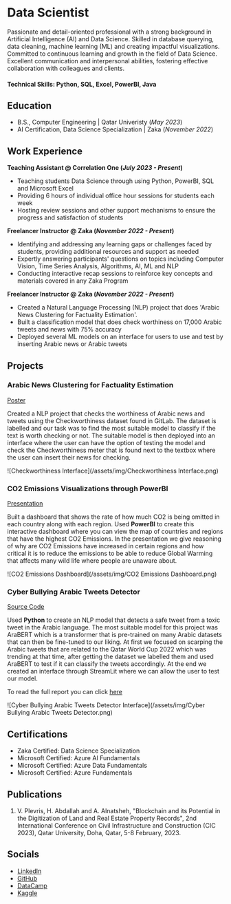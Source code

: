# Data Scientist
Passionate and detail-oriented professional with a strong background in Artificial Intelligence (AI) and Data Science. Skilled in database querying, data cleaning, machine learning (ML) and creating impactful visualizations. Committed to continuous learning and growth in the field of Data Science. Excellent communication and interpersonal abilities, fostering effective collaboration with colleagues and clients.

#### Technical Skills: Python, SQL, Excel, PowerBI, Java

## Education		        		
- B.S., Computer Engineering | Qatar Univeristy (_May 2023_)
- AI Certification, Data Science Specialization | Zaka (_November 2022_)

## Work Experience
**Teaching Assistant @ Correlation One (_July 2023 - Present_)**
- Teaching students Data Science through using Python, PowerBI, SQL and Microsoft Excel
- Providing 6 hours of individual office hour sessions for students each week
- Hosting review sessions and other support mechanisms to ensure the progress and satisfaction of students

**Freelancer Instructor @ Zaka (_November 2022 - Present_)**
- Identifying and addressing any learning gaps or challenges faced by students, providing additional resources and support as needed
- Expertly answering participants' questions on topics including Computer Vision, Time Series Analysis, Algorithms, AI, ML and NLP
- Conducting interactive recap sessions to reinforce key concepts and materials covered in any Zaka Program

**Freelancer Instructor @ Zaka (_November 2022 - Present_)**
- Created a Natural Language Processing (NLP) project that does 'Arabic News Clustering for Factuality Estimation'.
- Built a classification model that does check worthiness on 17,000 Arabic tweets and news with 75% accuracy
- Deployed several ML models on an interface for users to use and test by inserting Arabic news or Arabic tweets

## Projects
### Arabic News Clustering for Factuality Estimation​
[Poster](https://1drv.ms/p/s!AjP1Qj8WbN9GlxwLn-3bxiGwylyj?e=0cab5u)

Created a NLP project that checks the worthiness of Arabic news and tweets using the Checkworthiness dataset found in GitLab. The dataset is labelled and our task was to find the most suitable model to classify if the text is worth checking or not. The suitable model is then deployed into an interface where the user can have the option of testing the model and check the Checkworthiness meter that is found next to the textbox where the user can insert their news for checking.

![Checkworthiness Interface](/assets/img/Checkworthiness Interface.png)

### CO2 Emissions Visualizations through PowerBI
[Presentation](https://docs.google.com/presentation/d/1SFvz2RMeI2BsqXjN9BdY4GLgEJ9iswwl/edit?usp=drive_link&ouid=107487010576341814592&rtpof=true&sd=true)

Built a dashboard that shows the rate of how much CO2 is being omitted in each country along with each region. Used **PowerBI** to create this interactive dashboard where you can view the map of countries and regions that have the highest CO2 Emissions. In the presentation we give reasoning of why are CO2 Emissions have increased in certain regions and how critical it is to reduce the emissions to be able to reduce Global Warming that affects many wild life where people are unaware about.

![CO2 Emissions Dashboard](/assets/img/CO2 Emissions Dashboard.png)

### Cyber Bullying Arabic Tweets Detector
[Source Code](https://colab.research.google.com/drive/1iMMVWkHd0Cd_XZqDOFMt8oH2qYvhIy4m?usp=sharing)

Used **Python** to create an NLP model that detects a safe tweet from a toxic tweet in the Arabic language. The most suitable model for this project was AraBERT which is a transformer that is pre-trained on many Arabic datasets that can then be fine-tuned to our liking. At first we focused on scarping the Arabic tweets that are related to the Qatar World Cup 2022 which was trending at that time, after getting the dataset we labelled them and used AraBERT to test if it can classify the tweets accordingly. At the end we created an interface through StreamLit where we can allow the user to test our model.

To read the full report you can click [here](https://drive.google.com/file/d/1tLgcNupontVUEFGtP9lxD3cqPZz5gOCA/view)

![Cyber Bullying Arabic Tweets Detector Interface](/assets/img/Cyber Bullying Arabic Tweets Detector.png)

## Certifications
- Zaka Certified: Data Science Specialization
- Microsoft Certified: Azure AI Fundamentals
- Microsoft Certified: Azure Data Fundamentals
- Microsoft Certified: Azure Fundamentals

## Publications
1. V. Plevris, H. Abdallah and A. Alnatsheh, "Blockchain and its Potential in the Digitization of Land and Real Estate Property Records", 2nd International Conference on Civil Infrastructure and Construction (CIC 2023), Qatar University, Doha, Qatar, 5-8 February, 2023.

## Socials
- [LinkedIn](https://www.linkedin.com/in/azzamalnatsheh/)
- [GitHub](https://github.com/AzzamAlnatsheh)
- [DataCamp](https://www.datacamp.com/portfolio/AzzamAlnatsheh)
- [Kaggle](https://www.kaggle.com/azzamalnatsheh)
